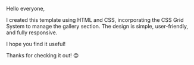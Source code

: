Hello everyone,

I created this template using HTML and CSS, incorporating the CSS Grid System to manage the gallery section. The design is simple, user-friendly, and fully responsive.

I hope you find it useful!

Thanks for checking it out! 😊
